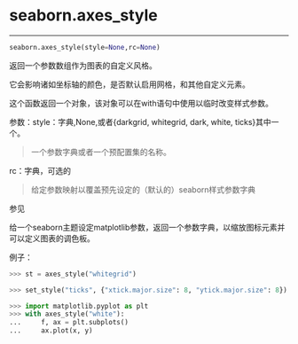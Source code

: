 # seaborn.axes_style

---

```python
seaborn.axes_style(style=None,rc=None)
```

返回一个参数数组作为图表的自定义风格。

它会影响诸如坐标轴的颜色，是否默认启用网格，和其他自定义元素。

这个函数返回一个对象，该对象可以在with语句中使用以临时改变样式参数。

参数：style：字典,None,或者{darkgrid, whitegrid, dark, white, ticks}其中一个。

> 一个参数字典或者一个预配置集的名称。

rc：字典，可选的

> 给定参数映射以覆盖预先设定的（默认的）seaborn样式参数字典

参见

给一个seaborn主题设定matplotlib参数，返回一个参数字典，以缩放图标元素并可以定义图表的调色板。

例子：

```python
>>> st = axes_style("whitegrid")
```

```python
>>> set_style("ticks", {"xtick.major.size": 8, "ytick.major.size": 8})
```

```python
>>> import matplotlib.pyplot as plt
>>> with axes_style("white"):
...     f, ax = plt.subplots()
...     ax.plot(x, y)
```


